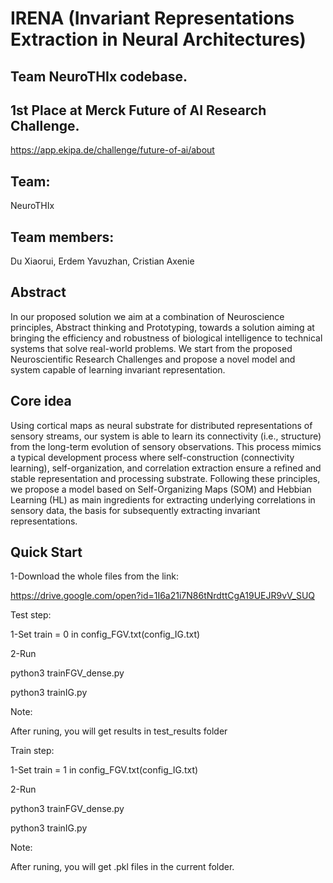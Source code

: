 # IRENA (Invariant Representations Extraction in Neural Architectures)

## Team NeuroTHIx codebase. 
## 1st Place at Merck Future of AI Research Challenge.
https://app.ekipa.de/challenge/future-of-ai/about

## Team: 
NeuroTHIx
## Team members: 
Du Xiaorui, Erdem Yavuzhan, Cristian Axenie

## Abstract
In our proposed solution we aim at a combination of Neuroscience principles, Abstract thinking and Prototyping, towards a solution aiming at bringing the efficiency and robustness of biological intelligence to technical systems that solve real-world problems. We start from the proposed Neuroscientific Research Challenges and propose a novel model and system capable of learning invariant representation.

## Core idea
Using cortical maps as neural substrate for distributed representations of sensory streams, our system is able to learn its connectivity (i.e., structure) from the long-term evolution of sensory observations. This process mimics a typical development process where self-construction (connectivity learning), self-organization, and correlation extraction ensure a refined and stable representation and processing substrate. Following these principles, we propose a model based on Self-Organizing Maps (SOM) and Hebbian Learning (HL) as main ingredients for extracting underlying correlations in sensory data, the basis for subsequently extracting invariant representations.

## Quick Start

1-Download the whole files from the link:

https://drive.google.com/open?id=1I6a21i7N86tNrdttCgA19UEJR9vV_SUQ

Test step:

1-Set train = 0 in config_FGV.txt(config_IG.txt)

2-Run

python3 trainFGV_dense.py

python3 trainIG.py

Note: 

After runing, you will get results in test_results folder


Train step:

1-Set train = 1 in config_FGV.txt(config_IG.txt)

2-Run

python3 trainFGV_dense.py

python3 trainIG.py

Note: 

After runing, you will get .pkl files in the current folder.


